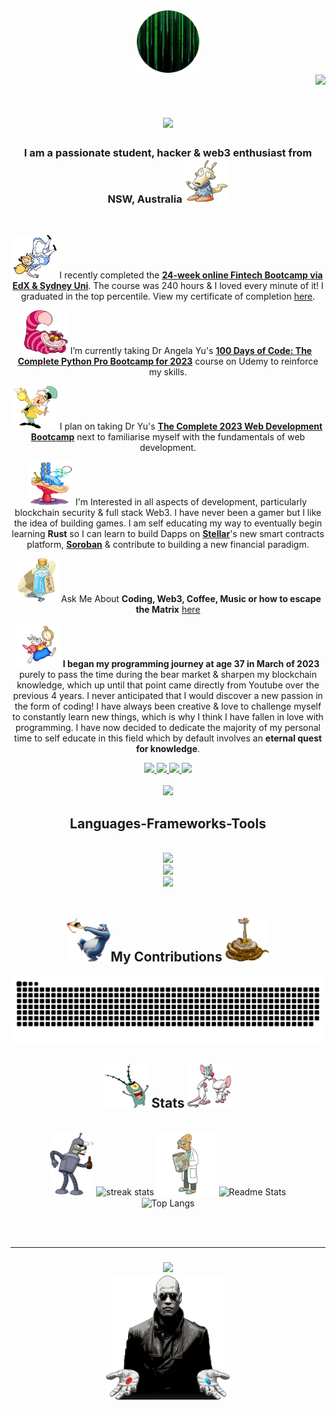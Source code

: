 <div align="center">
    <a href="https://github-avatar-hiddenciphers-projects.vercel.app/">
        <img src="./img/github_avatar.png" width="100" height="100" alt="Github Avatar" />
    </a>
</div>

<div align="right">
    <img src="https://visitor-badge.laobi.icu/badge?page_id=hiddenciphers.hiddenciphers" />
</div>

<h1 align="center">
    <img src="https://readme-typing-svg.herokuapp.com?font=Courier&pause=1000&color=29DA76EE&background=000000&center=true&width=435&lines=Wake+up%2C+Neo...;The+Matrix+has+you...;Follow+the+white+rabbit."/>
</h1>

<h3 align="center">I am a passionate student, hacker & web3 enthusiast from NSW, Australia <img src="./img/rocko.png" width="70" height="70" alt="Mowgli" /></h3>

<br/>

<div align="center">

<img src="./img/alice_falling.png" width="70" height="70" alt="Alice Falling" /> I recently completed the [**24-week online Fintech Bootcamp via EdX & Sydney Uni**](https://techbootcamp.sydney.edu.au/fintech/). The course was 240 hours & I loved every minute of it! I graduated in the top percentile.
View my certificate of completion [here](./docs/bootcamp_certificate.pdf).

<img src="./img/cheshire_cat.png" width="70" height="70" alt="Cheshire Cat" /> I’m currently taking Dr Angela Yu's [**100 Days of Code: The Complete Python Pro Bootcamp for 2023**](https://www.udemy.com/course/100-days-of-code/) course on Udemy to reinforce my skills.

<img src="./img/mad_hatter.png" width="70" height="70" alt="Mad Hatter" /> I plan on taking Dr Yu's [**The Complete 2023 Web Development Bootcamp**](https://www.udemy.com/course/the-complete-web-development-bootcamp/) next to familiarise myself with the fundamentals of web development.

<img src="./img/caterpillar.png" width="70" height="70" alt="Caterpillar" /> I'm Interested in all aspects of development, particularly blockchain security & full stack Web3. I have never been a gamer but I like the idea of building games. I am self educating my way to eventually begin learning **Rust** so I can learn to build Dapps on [**Stellar**](https://stellar.org/)'s new smart contracts platform, [**Soroban**](https://soroban.stellar.org/) & contribute to building a new financial paradigm.

<img src="./img/drinkme.png" width="70" height="70" alt="Drink Me" /> Ask Me About **Coding, Web3, Coffee, Music or how to escape the Matrix** [here](https://github.com/hiddenciphers/hiddenciphers/issues)

<img src="./img/running_rabbit.png" width="70" height="70" alt="Running rabbit" /> **I began my programming journey at age 37 in March of 2023** purely to pass the time during the bear market & sharpen my blockchain knowledge, which up until that point came directly from Youtube over the previous 4 years. I never anticipated that I would discover a new passion in the form of coding! I have always been creative & love to challenge myself to constantly learn new things, which is why I think I have fallen in love with programming. I have now decided to dedicate the majority of my personal time to self educate in this field which by default involves an **eternal quest for knowledge**.

 </div>
 
<div align="center"> 
  <a href="mailto:psolvyns@protonmail.com">
    <img src="https://img.shields.io/badge/Protonmail-333333?style=for-the-badge&logo=proton&logoColor=darkpurple" />
  </a>
  <a href="https://linkedin.com/in/psolvyns" target="_blank">
    <img src="https://img.shields.io/badge/LinkedIn-0077B5?style=for-the-badge&logo=linkedin&logoColor=white" target="_blank" />
  </a>
  <a href="https://hiddenciphers.github.io" target="_blank">
     <img src="https://img.shields.io/badge/Discord-7B68EE?style=for-the-badge&logo=discord&logoColor=white" target="_blank" />
  </a>
  <a href="https://github-avatar-hiddenciphers-projects.vercel.app/" target="_blank">
     <img src="https://img.shields.io/badge/Portfolio-00CED1?style=for-the-badge&logo=files&logoColor=white" target="_blank" />
  </a>
  <br/><br/>
  <div align="center">
    <img src="https://readme-typing-svg.herokuapp.com?font=Courier&pause=1000&color=29DA76EE&background=000000&center=true&width=435&lines=Knock,+knock,+Neo."/>
  </div>
</div>

<h2 align="center">Languages-Frameworks-Tools</h2>
<br/>
<div align="center">
    <img src="https://skillicons.dev/icons?i=python,solidity,javascript,html,css,md" /><br>
    <img src="https://skillicons.dev/icons?i=vscode,git,ipfs,postgres,tensorflow,vercel,stackoverflow" /><br>
    <img src="https://skillicons.dev/icons?i=github,replit,linkedin,discord" />
</div>

<br/>

<div align="center">
  <h2><img src="./img/mowgli.png" width="70" height="70" alt="Mowgli" />My Contributions <img src="./img/kaa.png" width="70" height="70" alt="Kaa" /></h2>
  <img alt="Kaa eating my contributions" src="https://raw.githubusercontent.com/hiddenciphers/hiddenciphers/output/github-contribution-grid-snake.svg" />
</div>

<h2 align="center"><img src="./img/sheldon.png" width="70" height="70" alt="Sheldon J Plankton" /> Stats <img src="./img/pinky_&_brain.png" width="70" height="70" alt="Pink & The Brain" /></h2>
<br>
<div align=center>
  <img src="./img/bender.png" width="70" height="100" alt="Bender" />
  <img width=390 src="https://streak-stats.demolab.com/?user=hiddenciphers&count_private=true&theme=chartreuse-dark&border_radius=10" alt="streak stats"/><img src="./img/professor.png" width="100" height="100" alt="Professor" />
  <img width=390 src="https://github-readme-stats-a10e7slel-hiddenciphers-projects.vercel.app/api?username=hiddenciphers&count_private=true&show_icons=true&theme=chartreuse-dark&rank_icon=github&border_radius=10" alt="Readme Stats" />
  <br/>
  <img width=325 align="center" src="https://github-readme-stats-a10e7slel-hiddenciphers-projects.vercel.app/api/top-langs/?username=hiddenciphers&hide=HTML&langs_count=8&layout=compact&theme=chartreuse-dark&border_radius=10&size_weight=0.5&count_weight=0.5&exclude_repo=github-readme-stats" alt="Top Langs" />
</div>

<br/><br/>

<hr/>

<h3 align="center">
    <img src="https://readme-typing-svg.herokuapp.com?font=Courier&pause=1000&color=29DA76EE&background=000000&center=true&width=435&lines=All+I'm+offering+is+the+truth."/>
    <br/>
    <img src="./img/morpheus.png" width="200" height="200" alt="Coding" />
</h3>

<br/>
